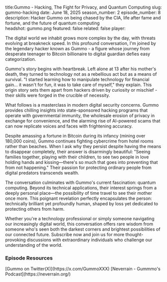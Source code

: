 title:Gummo - Hacking, The Fight for Privacy, and Quantum Computing
slug: gummo-hacking
date: June 18, 2025
season_number: 2
episode_number: 8
description: Hacker Gummo on being chased by the CIA, life after fame and fortune, and the future of quantum computing  
headshot: gummo.png
featured: false
related: false
player:<div id='buzzsprout-small-player-artist-gummo'></div><script type='text/javascript' charset='utf-8' src='https://www.buzzsprout.com/2229227.js?artist=Gummo&container_id=buzzsprout-small-player-artist-gummo&player=small'></script>

The digital world we inhabit grows more complex by the day, with threats evolving at breakneck speed. In this profound conversation, I'm joined by the legendary hacker known as Gummo - a figure whose journey from desperate teenager to Bitcoin billionaire to digital guardian defies easy categorization.  
  
Gummo's story begins with heartbreak. Left alone at 13 after his mother's death, they turned to technology not as a rebellious act but as a means of survival. "I started learning how to manipulate technology for financial gain... it wasn't for fun, it was to take care of myself," they explain. This origin story sets them apart from hackers driven by curiosity or mischief - their skills were forged in the crucible of necessity.  
  
What follows is a masterclass in modern digital security concerns. Gummo provides chilling insights into state-sponsored hacking programs that operate with governmental immunity, the wholesale erosion of privacy in exchange for convenience, and the alarming rise of AI-powered scams that can now replicate voices and faces with frightening accuracy.  
  
Despite amassing a fortune in Bitcoin during its infancy (mining over 180,000 coins), Gummo continues fighting cybercrime from hotel rooms rather than beaches. When I ask why they persist despite having the means to disappear completely, their answer is disarmingly beautiful: "Seeing families together, playing with their children, to see two people in love holding hands and kissing—there's so much that goes into preventing that from not happening." Their passion for protecting ordinary people from digital predators transcends wealth.  
  
The conversation culminates with Gummo's current fascination: quantum computing. Beyond its technical applications, their interest springs from a deeply personal place—the possibility of time travel to see their mother once more. This poignant revelation perfectly encapsulates the person: technically brilliant yet profoundly human, shaped by loss yet dedicated to protecting others from harm.  
  
Whether you're a technology professional or simply someone navigating our increasingly digital world, this conversation offers rare wisdom from someone who's seen both the darkest corners and brightest possibilities of our connected future. Subscribe now and join us for more thought-provoking discussions with extraordinary individuals who challenge our understanding of the world.  
  
<h3 class="tilt-neon white mt-5 mb-3">Episode Resources</h3>
[Gummo on Twitter(X)](https://x.com/GummoXXX)  
[Neverrain - Gummmo's Podcast](https://neverrain.org/)  